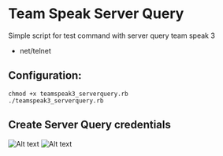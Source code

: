 # Team Speak Server Query

Simple script for test command with server query team speak 3

* net/telnet

## Configuration:

```
chmod +x teamspeak3_serverquery.rb
./teamspeak3_serverquery.rb
```

## Create Server Query credentials

![Alt text](https://www.teamspeak3.com/images/teamspeak-3-server-query-1.png)
![Alt text](https://www.teamspeak3.com/images/teamspeak-3-server-query-2.png)